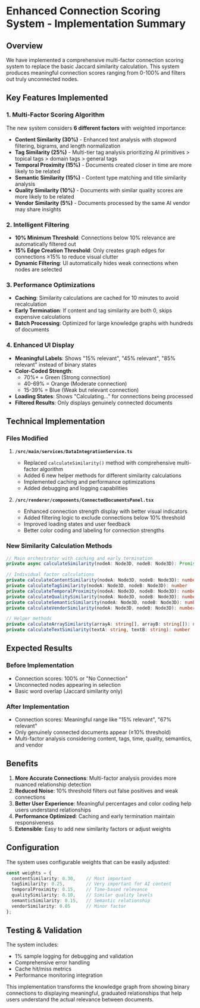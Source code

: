 # Enhanced Connection Scoring System - Implementation Summary

## Overview

We have implemented a comprehensive multi-factor connection scoring system to replace the basic Jaccard similarity calculation. This system produces meaningful connection scores ranging from 0-100% and filters out truly unconnected nodes.

## Key Features Implemented

### 1. Multi-Factor Scoring Algorithm

The new system considers **6 different factors** with weighted importance:

- **Content Similarity (30%)** - Enhanced text analysis with stopword filtering, bigrams, and length normalization
- **Tag Similarity (25%)** - Multi-tier tag analysis prioritizing AI primitives > topical tags > domain tags > general tags
- **Temporal Proximity (15%)** - Documents created closer in time are more likely to be related
- **Semantic Similarity (15%)** - Content type matching and title similarity analysis
- **Quality Similarity (10%)** - Documents with similar quality scores are more likely to be related
- **Vendor Similarity (5%)** - Documents processed by the same AI vendor may share insights

### 2. Intelligent Filtering

- **10% Minimum Threshold**: Connections below 10% relevance are automatically filtered out
- **15% Edge Creation Threshold**: Only creates graph edges for connections ≥15% to reduce visual clutter
- **Dynamic Filtering**: UI automatically hides weak connections when nodes are selected

### 3. Performance Optimizations

- **Caching**: Similarity calculations are cached for 10 minutes to avoid recalculation
- **Early Termination**: If content and tag similarity are both 0, skips expensive calculations
- **Batch Processing**: Optimized for large knowledge graphs with hundreds of documents

### 4. Enhanced UI Display

- **Meaningful Labels**: Shows "15% relevant", "45% relevant", "85% relevant" instead of binary states
- **Color-Coded Strength**: 
  - 70%+ = Green (Strong connection)
  - 40-69% = Orange (Moderate connection)  
  - 15-39% = Blue (Weak but relevant connection)
- **Loading States**: Shows "Calculating..." for connections being processed
- **Filtered Results**: Only displays genuinely connected documents

## Technical Implementation

### Files Modified

1. **`/src/main/services/DataIntegrationService.ts`**
   - Replaced `calculateSimilarity()` method with comprehensive multi-factor algorithm
   - Added 6 new helper methods for different similarity calculations
   - Implemented caching and performance optimizations
   - Added debugging and logging capabilities

2. **`/src/renderer/components/ConnectedDocumentsPanel.tsx`**
   - Enhanced connection strength display with better visual indicators
   - Added filtering logic to exclude connections below 10% threshold
   - Improved loading states and user feedback
   - Better color coding and labeling for connection strengths

### New Similarity Calculation Methods

```typescript
// Main orchestrator with caching and early termination
private async calculateSimilarity(nodeA: Node3D, nodeB: Node3D): Promise<number>

// Individual factor calculations
private calculateContentSimilarity(nodeA: Node3D, nodeB: Node3D): number
private calculateTagSimilarity(nodeA: Node3D, nodeB: Node3D): number  
private calculateTemporalProximity(nodeA: Node3D, nodeB: Node3D): number
private calculateQualitySimilarity(nodeA: Node3D, nodeB: Node3D): number
private calculateSemanticSimilarity(nodeA: Node3D, nodeB: Node3D): number
private calculateVendorSimilarity(nodeA: Node3D, nodeB: Node3D): number

// Helper methods
private calculateArraySimilarity(arrayA: string[], arrayB: string[]): number
private calculateTextSimilarity(textA: string, textB: string): number
```

## Expected Results

### Before Implementation
- Connection scores: 100% or "No Connection" 
- Unconnected nodes appearing in selection
- Basic word overlap (Jaccard similarity only)

### After Implementation
- Connection scores: Meaningful range like "15% relevant", "67% relevant"
- Only genuinely connected documents appear (≥10% threshold)
- Multi-factor analysis considering content, tags, time, quality, semantics, and vendor

## Benefits

1. **More Accurate Connections**: Multi-factor analysis provides more nuanced relationship detection
2. **Reduced Noise**: 10% threshold filters out false positives and weak connections
3. **Better User Experience**: Meaningful percentages and color coding help users understand relationships
4. **Performance Optimized**: Caching and early termination maintain responsiveness
5. **Extensible**: Easy to add new similarity factors or adjust weights

## Configuration

The system uses configurable weights that can be easily adjusted:

```typescript
const weights = {
  contentSimilarity: 0.30,    // Most important
  tagSimilarity: 0.25,        // Very important for AI content
  temporalProximity: 0.15,    // Time-based relevance
  qualitySimilarity: 0.10,    // Similar quality levels
  semanticSimilarity: 0.15,   // Semantic relationship
  vendorSimilarity: 0.05      // Minor factor
};
```

## Testing & Validation

The system includes:
- 1% sample logging for debugging and validation
- Comprehensive error handling
- Cache hit/miss metrics
- Performance monitoring integration

This implementation transforms the knowledge graph from showing binary connections to displaying meaningful, graduated relationships that help users understand the actual relevance between documents.